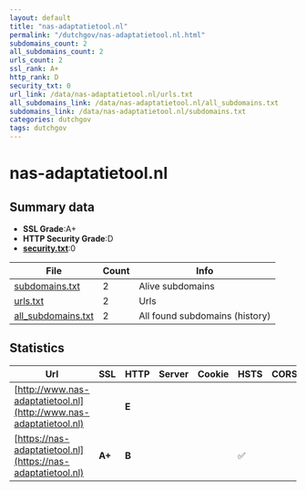 ```yaml
---
layout: default
title: "nas-adaptatietool.nl"
permalink: "/dutchgov/nas-adaptatietool.nl.html"
subdomains_count: 2
all_subdomains_count: 2
urls_count: 2
ssl_rank: A+
http_rank: D
security_txt: 0
url_link: /data/nas-adaptatietool.nl/urls.txt
all_subdomains_link: /data/nas-adaptatietool.nl/all_subdomains.txt
subdomains_link: /data/nas-adaptatietool.nl/subdomains.txt
categories: dutchgov
tags: dutchgov
---
```



# nas-adaptatietool.nl
## Summary data


 - **SSL Grade**:A+
 - **HTTP Security Grade**:D
 - **[security.txt](https://www.digitaleoverheid.nl/nieuws/standaard-security-txt-nu-verplicht-voor-overheid/)**:0


| File       | Count | Info |
|------------|-------|------|
|[subdomains.txt](/DutchGovScope/data/nas-adaptatietool.nl/subdomains.txt)|2|Alive subdomains|
|[urls.txt](/DutchGovScope/data/nas-adaptatietool.nl/urls.txt)|2|Urls|
|[all_subdomains.txt](/DutchGovScope/data/nas-adaptatietool.nl/all_subdomains.txt)|2|All found subdomains (history)|


## Statistics


| Url | SSL | HTTP | Server | Cookie | HSTS | CORS | CTO | CSP | XFO | XXP | RP |FP| Tech |Title |
|--------|-------|-------|------|------|------|------|------|------|------|------|------|------|------|------|
|[http://www.nas-adaptatietool.nl](http://www.nas-adaptatietool.nl)| | **E**|| | | | | | | | :white_check_mark: | |||
|[https://nas-adaptatietool.nl](https://nas-adaptatietool.nl)| **A+**| **B**|| |:white_check_mark: | | | | | | :white_check_mark: | |HSTS|NAS adaptatietoo...|

